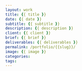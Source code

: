 ```yaml
---
layout: work
title: {{ title }}
date: {{ date }}
subtitle: {{ subtitle }}
description: {{ description }}
client: {{ client }}
brief: {{ brief }}
deliverables: {{ deliverables }}
permalink: /portfolio/{{slug}}/
image: {{ image }}
categories: 
tags:
---
```

